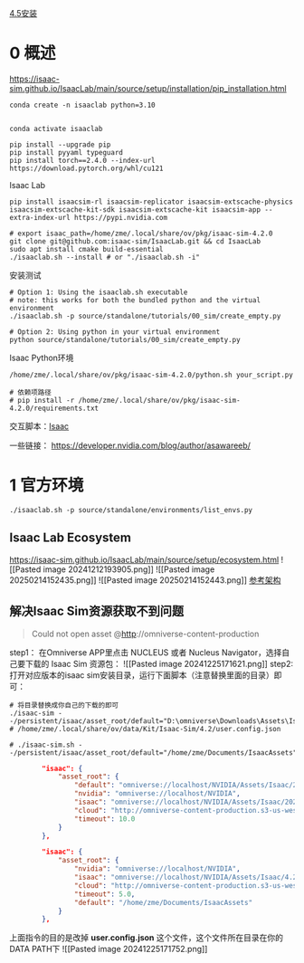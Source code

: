 [4.5安装](https://blog.csdn.net/Clam_dw/article/details/145447273)
# 0 概述
https://isaac-sim.github.io/IsaacLab/main/source/setup/installation/pip_installation.html
```shell
conda create -n isaaclab python=3.10


conda activate isaaclab

pip install --upgrade pip
pip install pyyaml typeguard
pip install torch==2.4.0 --index-url https://download.pytorch.org/whl/cu121
```
Isaac Lab
```shell
pip install isaacsim-rl isaacsim-replicator isaacsim-extscache-physics isaacsim-extscache-kit-sdk isaacsim-extscache-kit isaacsim-app --extra-index-url https://pypi.nvidia.com

# export isaac_path=/home/zme/.local/share/ov/pkg/isaac-sim-4.2.0
git clone git@github.com:isaac-sim/IsaacLab.git && cd IsaacLab
sudo apt install cmake build-essential
./isaaclab.sh --install # or "./isaaclab.sh -i"
```

安装测试
```shell
# Option 1: Using the isaaclab.sh executable
# note: this works for both the bundled python and the virtual environment
./isaaclab.sh -p source/standalone/tutorials/00_sim/create_empty.py

# Option 2: Using python in your virtual environment
python source/standalone/tutorials/00_sim/create_empty.py
```

Isaac Python环境
```shell
/home/zme/.local/share/ov/pkg/isaac-sim-4.2.0/python.sh your_script.py

# 依赖项路径
# pip install -r /home/zme/.local/share/ov/pkg/isaac-sim-4.2.0/requirements.txt
```

交互脚本：[Isaac](https://docs.omniverse.nvidia.com/isaacsim/latest/gui_tutorials/tutorial_gui_interactive_scripting.html)

一些链接：
https://developer.nvidia.com/blog/author/asawareeb/

# 1 官方环境

```shell
./isaaclab.sh -p source/standalone/environments/list_envs.py
```

##  Isaac Lab Ecosystem
https://isaac-sim.github.io/IsaacLab/main/source/setup/ecosystem.html
![[Pasted image 20241212193905.png]]
![[Pasted image 20250214152435.png]]
![[Pasted image 20250214152443.png]]
[参考架构](https://isaac-sim.github.io/IsaacLab/main/source/refs/reference_architecture/index.html)

## 解决Isaac Sim资源获取不到问题

> Could not open asset @[http](https://so.csdn.net/so/search?q=http&spm=1001.2101.3001.7020)://omniverse-content-production

step1：
在Omniverse APP里点击 NUCLEUS 或者 Nucleus Navigator，选择自己要下载的 Isaac Sim 资源包：
![[Pasted image 20241225171621.png]]
step2:
打开对应版本的isaac sim安装目录，运行下面脚本（注意替换里面的目录）即可：
```shell
# 将目录替换成你自己的下载的即可
./isaac-sim --/persistent/isaac/asset_root/default="D:\omniverse\Downloads\Assets\Isaac\4.2"
# /home/zme/.local/share/ov/data/Kit/Isaac-Sim/4.2/user.config.json

# ./isaac-sim.sh --/persistent/isaac/asset_root/default="/home/zme/Documents/IsaacAssets"
```

```json
        "isaac": {
            "asset_root": {
                "default": "omniverse://localhost/NVIDIA/Assets/Isaac/2023.1.1",
                "nvidia": "omniverse://localhost/NVIDIA",
                "isaac": "omniverse://localhost/NVIDIA/Assets/Isaac/2023.1.1/Isaac",
                "cloud": "http://omniverse-content-production.s3-us-west-2.amazonaws.com/Assets/Isaac/2023.1.1",
                "timeout": 10.0
            }
        },
```

```json
        "isaac": {
            "asset_root": {
                "nvidia": "omniverse://localhost/NVIDIA",
                "isaac": "omniverse://localhost/NVIDIA/Assets/Isaac/4.2/Isaac",
                "cloud": "http://omniverse-content-production.s3-us-west-2.amazonaws.com/Assets/Isaac/4.2",
                "timeout": 5.0,
                "default": "/home/zme/Documents/IsaacAssets"
            }
        },

```
上面指令的目的是改掉 **user.config.json** 这个文件，这个文件所在目录在你的DATA PATH下
![[Pasted image 20241225171752.png]]
